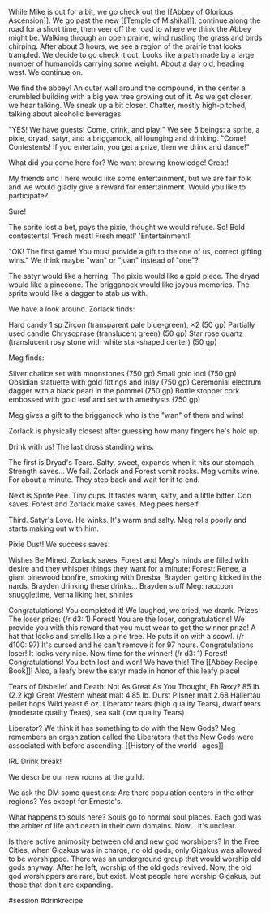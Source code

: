 While Mike is out for a bit, we go check out the [[Abbey of Glorious Ascension]]. We go past the new [[Temple of Mishikal]], continue along the road for a short time, then veer off the road to where we think the Abbey might be. Walking through an open prairie, wind rustling the grass and birds chirping. After about 3 hours, we see a region of the prairie that looks trampled. We decide to go check it out. Looks like a path made by a large number of humanoids carrying some weight. About a day old, heading west. We continue on.

We find the abbey! An outer wall around the compound, in the center a crumbled building with a big yew tree growing out of it. As we get closer, we hear talking. We sneak up a bit closer. Chatter, mostly high-pitched, talking about alcoholic beverages.

"YES! We have guests! Come, drink, and play!" We see 5 beings: a sprite, a pixie, dryad, satyr, and a brigganock, all lounging and drinking. "Come! Contestents! If you entertain, you get a prize, then we drink and dance!"

What did you come here for? We want brewing knowledge! Great!

My friends and I here would like some entertainment, but we are fair folk and we would gladly give a reward for entertainment. Would you like to participate?

Sure!

The sprite lost a bet, pays the pixie, thought we would refuse. So! Bold contestents! 'Fresh meat! Fresh meat!' 'Entertainment!'

"OK! The first game! You must provide a gift to the one of us, correct gifting wins." We think maybe "wan" or "juan" instead of "one"? 

The satyr would like a herring. The pixie would like a gold piece. The dryad would like a pinecone. The brigganock would like joyous memories. The sprite would like a dagger to stab us with.

We have a look around.
Zorlack finds:

Hard candy 1 sp
Zircon (transparent pale blue-green), ×2 (50 gp)
Partially used candle
Chrysoprase (translucent green) (50 gp)
Star rose quartz (translucent rosy stone with white star-shaped center) (50 gp)

Meg finds:

Silver chalice set with moonstones (750 gp)
Small gold idol (750 gp)
Obsidian statuette with gold fittings and inlay (750 gp)
Ceremonial electrum dagger with a black pearl in the pommel (750 gp)
Bottle stopper cork embossed with gold leaf and set with amethysts (750 gp)

Meg gives a gift to the brigganock who is the "wan" of them and wins!

Zorlack is physically closest after guessing how many fingers he's hold up.

Drink with us! The last dross standing wins. 

The first is Dryad's Tears. Salty, sweet, expands when it hits our stomach. Strength saves... We fail. Zorlack and Forest vomit rocks. Meg vomits wine. For about a minute. They step back and wait for it to end.

Next is Sprite Pee. Tiny cups. It tastes warm, salty, and a little bitter. Con saves. Forest and Zorlack make saves. Meg pees herself.

Third. Satyr's Love. He winks. It's warm and salty. Meg rolls poorly and starts making out with him.

Pixie Dust! We success saves.

Wishes Be Mined. Zorlack saves. Forest and Meg's minds are filled with desire and they whisper things they want for a minute:
Forest: Renee, a giant pinewood bonfire, smoking with Dresba, Brayden getting kicked in the nards, Brayden drinking these drinks... Brayden stuff
Meg: raccoon snuggletime, Verna liking her, shinies

Congratulations! You completed it! We laughed, we cried, we drank. Prizes! The loser prize: (/r d3: 1) Forest! You are the loser, congratulations! We provide you with this reward that you must wear to get the winner prize! A hat that looks and smells like a pine tree. He puts it on with a scowl. (/r d100: 97) It's cursed and he can't remove it for 97 hours. Congratulations loser! It looks very nice. Now time for the winner! (/r d3: 1) Forest! Congratulations! You both lost and won! We have this! The [[Abbey Recipe Book]]! Also, a leafy brew the satyr made in honor of this leafy place!

Tears of Disbelief and Death: Not As Great As You Thought, Eh Rexy?
85 lb. (2.2 kg) Great Western wheat malt
4.85 lb. Durst Pilsner malt
2.68 Hallertau pellet hops
Wild yeast
6 oz. Liberator tears (high quality Tears), dwarf tears (moderate quality Tears), sea salt (low quality Tears)

Liberator? We think it has something to do with the New Gods? Meg remembers an organization called the Liberators that the New Gods were associated with before ascending. [[History of the world- ages]]

IRL Drink break!

We describe our new rooms at the guild.

We ask the DM some questions: 
Are there population centers in the other regions? Yes except for Ernesto's.

What happens to souls here?
Souls go to normal soul places. Each god was the arbiter of life and death in their own domains. Now... it's unclear. 

Is there active animosity between old and new god worshipers?
In the Free Cities, when Gigakus was in charge, no old gods, only Gigakus was allowed to be worshipped. There was an underground group that would worship old gods anyway. After he left, worship of the old gods revived. Now, the old god worshippers are rare, but exist. Most people here worship Gigakus, but those that don't are expanding.

#session 
#drinkrecipe